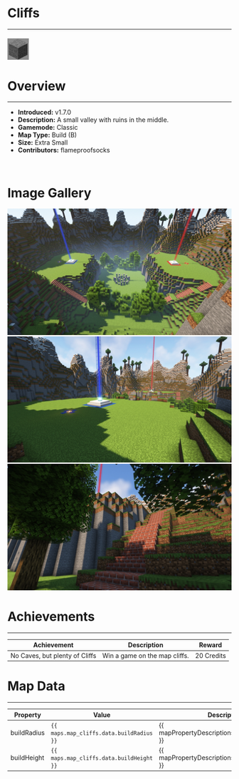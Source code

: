 # Cliffs

***

#### ![cliffsicon](../assets/icons/cliffs-icon.jpg)

# Overview
***
- **Introduced:** v1.7.0
- **Description:** A small valley with ruins in the middle.
- **Gamemode:** Classic
- **Map Type:** Build (B)
- **Size:** Extra Small
- **Contributors:** flameproofsocks

<br />  

# Image Gallery
![cliffs - Overview](../assets/maps/cliffs/cliffs-overview.jpg '')
![cliffs - Beacon](../assets/maps/cliffs/cliffs-beacon.jpg '')
![cliffs - Flank](../assets/maps/cliffs/cliffs-flank.jpg '')

# Achievements
***

| Achievement | Description | Reward |
| ----- | ----- | ------ |
| No Caves, but plenty of Cliffs | Win a game on the map cliffs. | 20 Credits |



# Map Data
***

| Property | Value | Description |
| ----------- | ----------- | ------ |
| buildRadius |`{{ maps.map_cliffs.data.buildRadius }}`| {{ mapPropertyDescriptions.buildRadius.classic }} |
| buildHeight |`{{ maps.map_cliffs.data.buildHeight }}`| {{ mapPropertyDescriptions.buildHeight.classic }} |